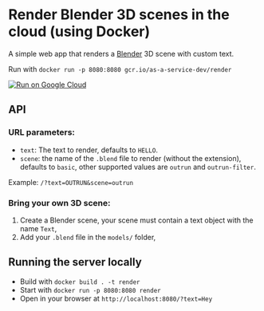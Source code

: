# Render Blender 3D scenes in the cloud (using Docker)

A simple web app that renders a [Blender](http://www.blender.org/) 3D scene with custom text.

Run with `docker run -p 8080:8080 gcr.io/as-a-service-dev/render`

[![Run on Google Cloud](https://storage.googleapis.com/cloudrun/button.svg)](https://deploy.cloud.run)

## API

### URL parameters:

* `text`: The text to render, defaults to `HELLO`.
* `scene`: the name of the `.blend` file to render (without the extension), defaults to `basic`, other supported values are `outrun` and `outrun-filter`.

Example: `/?text=OUTRUN&scene=outrun`

### Bring your own 3D scene:

1. Create a Blender scene, your scene must contain a text object with the name `Text`,
2. Add your `.blend` file in the `models/` folder,

## Running the server locally

* Build with `docker build . -t render`
* Start with `docker run -p 8080:8080 render`
* Open in your browser at `http://localhost:8080/?text=Hey`
